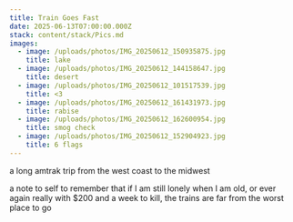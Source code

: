 ```yaml
---
title: Train Goes Fast
date: 2025-06-13T07:00:00.000Z
stack: content/stack/Pics.md
images:
  - image: /uploads/photos/IMG_20250612_150935875.jpg
    title: lake
  - image: /uploads/photos/IMG_20250612_144158647.jpg
    title: desert
  - image: /uploads/photos/IMG_20250612_101517539.jpg
    title: <3
  - image: /uploads/photos/IMG_20250612_161431973.jpg
    title: rabise
  - image: /uploads/photos/IMG_20250612_162600954.jpg
    title: smog check
  - image: /uploads/photos/IMG_20250612_152904923.jpg
    title: 6 flags
---
```


a long amtrak trip from the west coast to the midwest

a note to self to remember that if I am still lonely when I am old, or ever again really with $200 and a week to kill, the trains are far from the worst place to go
